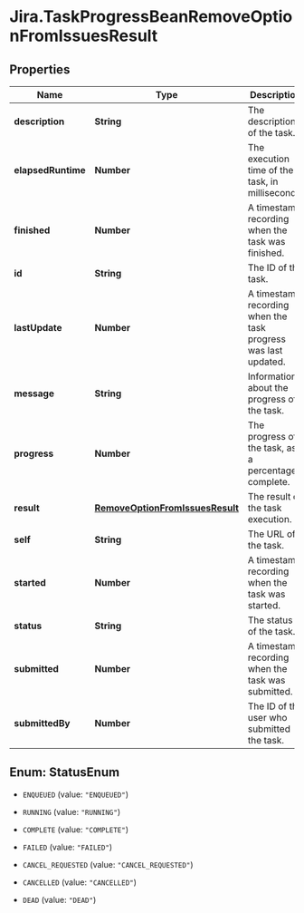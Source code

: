 # Jira.TaskProgressBeanRemoveOptionFromIssuesResult

## Properties

Name | Type | Description | Notes
------------ | ------------- | ------------- | -------------
**description** | **String** | The description of the task. | [optional] 
**elapsedRuntime** | **Number** | The execution time of the task, in milliseconds. | 
**finished** | **Number** | A timestamp recording when the task was finished. | [optional] 
**id** | **String** | The ID of the task. | 
**lastUpdate** | **Number** | A timestamp recording when the task progress was last updated. | 
**message** | **String** | Information about the progress of the task. | [optional] 
**progress** | **Number** | The progress of the task, as a percentage complete. | 
**result** | [**RemoveOptionFromIssuesResult**](RemoveOptionFromIssuesResult.md) | The result of the task execution. | [optional] 
**self** | **String** | The URL of the task. | 
**started** | **Number** | A timestamp recording when the task was started. | [optional] 
**status** | **String** | The status of the task. | 
**submitted** | **Number** | A timestamp recording when the task was submitted. | 
**submittedBy** | **Number** | The ID of the user who submitted the task. | 



## Enum: StatusEnum


* `ENQUEUED` (value: `"ENQUEUED"`)

* `RUNNING` (value: `"RUNNING"`)

* `COMPLETE` (value: `"COMPLETE"`)

* `FAILED` (value: `"FAILED"`)

* `CANCEL_REQUESTED` (value: `"CANCEL_REQUESTED"`)

* `CANCELLED` (value: `"CANCELLED"`)

* `DEAD` (value: `"DEAD"`)





